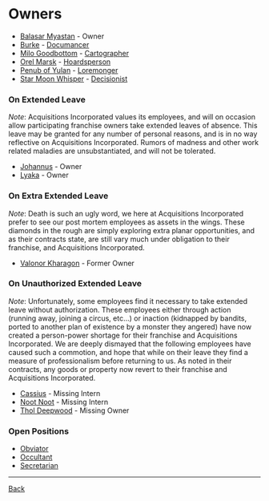 # Owners
- [Balasar Myastan](BalasarMyastan.md) - Owner
- [Burke](Burke.md) - [Documancer](../Documents/Documancer.pdf)
- [Milo Goodbottom](MiloGoodbottom.md) - [Cartographer](../Documents/Cartographer.pdf)
- [Orel Marsk](OrelMarsk.md) - [Hoardsperson](../Documents/Hoardsperson.pdf)
- [Penub of Yulan](PenubOfYulan.md) - [Loremonger](../Documents/Loremonger.pdf)
- [Star Moon Whisper](StarMoonWhisper.md) - [Decisionist](../Documents/Decisionist.pdf)

### On Extended Leave
_Note_: Acquisitions Incorporated values its employees, and will on occasion allow participating franchise owners take extended leaves of absence. This leave may be granted for any number of personal reasons, and is in no way reflective on Acquisitions Incorporated. Rumors of madness and other work related maladies are unsubstantiated, and will not be tolerated.

- [Johannus](Johannus.md) - Owner
- [Lyaka](Lyaka.md) - Owner

### On Extra Extended Leave
_Note_: Death is such an ugly word, we here at Acquisitions Incorporated prefer to see our post mortem employees as assets in the wings. These diamonds in the rough are simply exploring extra planar opportunities, and as their contracts state, are still vary much under obligation to their franchise, and Acquisitions Incorporated.

- [Valonor Kharagon](ValonorKharagon.md) - Former Owner

### On Unauthorized Extended Leave
_Note_: Unfortunately, some employees find it necessary to take extended leave without authorization. These employees either through action (running away, joining a circus, etc...) or inaction (kidnapped by bandits, ported to another plan of existence by a monster they angered) have now created a person-power shortage for their franchise and Acquisitions Incorporated. We are deeply dismayed that the following employees have caused such a commotion, and hope that while on their leave they find a measure of professionalism before returning to us. As noted in their contracts, any goods or property now revert to their franchise and Acquisitions Incorporated.

- [Cassius](Cassius.md) - Missing Intern
- [Noot Noot](NootNoot.md) - Missing Intern
- [Thol Deepwood](TholDeepwood.md) - Missing Owner

### Open Positions

- [Obviator](../Documents/Obviator.pdf)
- [Occultant](../Documents/Occultant.pdf)
- [Secretarian](../Documents/Secretarian.pdf)

---
[Back](../TheEyesOfTheBeholder)